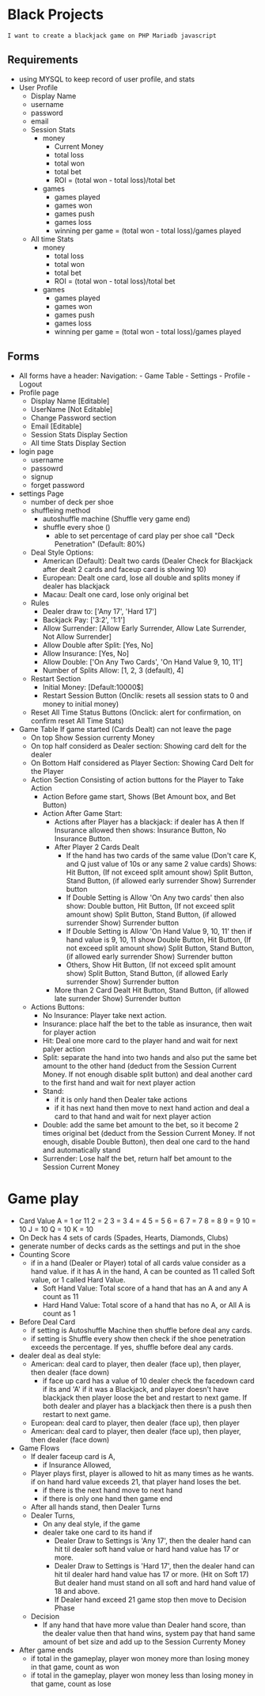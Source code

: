 # Black Projects 
    I want to create a blackjack game on PHP Mariadb javascript
## Requirements
- using MYSQL to keep record of user profile, and stats
- User Profile 
    - Display Name
    - username
    - password
    - email
    - Session Stats
        - money
            - Current Money
            - total loss 
            - total won
            - total bet
            - ROI = (total won - total loss)/total bet
        - games
            - games played
            - games won
            - games push
            - games loss
            - winning per game = (total won - total loss)/games played
    - All time Stats
        - money
            - total loss 
            - total won
            - total bet
            - ROI = (total won - total loss)/total bet
        - games
            - games played
            - games won
            - games push
            - games loss
            - winning per game = (total won - total loss)/games played
## Forms
- All forms have a header:
    Navigation:
        - Game Table 
        - Settings
        - Profile
        - Logout
- Profile page
    - Display Name [Editable]
    - UserName [Not Editable]
    - Change Password section
    - Email [Editable]
    - Session Stats Display Section
    - All time Stats Display Section
- login page 
    - username
    - passowrd
    - signup
    - forget password
- settings Page
    - number of deck per shoe
    - shuffleing method
        - autoshuffle machine (Shuffle very game end)
        - shuffle every shoe ()
            - able to set percentage of card play per shoe call "Deck Penetration" (Default: 80%)
    - Deal Style 
        Options:
        - American (Default): Dealt two cards (Dealer Check for Blackjack after dealt 2 cards and faceup card is showing 10)
        - European: Dealt one card, lose all double and splits money if dealer has blackjack 
        - Macau: Dealt one card, lose only original bet
    - Rules
        - Dealer draw to: ['Any 17', 'Hard 17']
        - Backjack Pay: ['3:2', '1:1']
        - Allow Surrender: [Allow Early Surrender, Allow Late Surrender, Not Allow Surrender]
        - Allow Double after Split: [Yes, No]
        - Allow Insurance: [Yes, No]
        - Allow Double: ['On Any Two Cards', 'On Hand Value 9, 10, 11']
        - Number of Splits Allow: [1, 2, 3 (default), 4]
    - Restart Section 
        - Initial Money: [Default:10000$]
        - Restart Session Button (Onclik: resets all session stats to 0 and money to initial money)
    - Reset All Time Status Buttons (Onclick: alert for confirmation, on confirm reset All Time Stats)
- Game Table If game started (Cards Dealt) can not leave the page
    - On top Show Session currenty Money
    - On top half considerd as Dealer section: Showing card delt for the dealer
    - On Bottom Half considered as Player Section: Showing Card Delt for the Player
    - Action Section Consisting of action buttons for the Player to Take Action
        - Action Before game start, Shows (Bet Amount box, and Bet Button)
        - Action After Game Start:
            - Actions after Player has a blackjack:
                if dealer has A then If Insurance allowed then shows: Insurance Button, No Insurance Button.
            - After Player 2 Cards Dealt
                - If the hand has two cards of the same value (Don't care K, and Q just value of 10s or any same 2 value cards) Shows: Hit Button, (If not exceed split amount show) Split Button, Stand Button, (if allowed early surrender Show) Surrender button
                - If Double Setting is Allow 'On Any two cards' then also show: Double button, Hit Button, (If not exceed split amount show) Split Button, Stand Button, (if allowed surrender Show) Surrender button
                - If Double Setting is Allow 'On Hand Value 9, 10, 11' then if hand value is 9, 10, 11 show Double Button, Hit Button, (If not exceed split amount show) Split Button, Stand Button, (if allowed early surrender Show) Surrender button
                - Others, Show Hit Button, (If not exceed split amount show) Split Button, Stand Button, (if allowed Early surrender Show) Surrender button
            - More than 2 Card Dealt
                Hit Button, Stand Button, (if allowed late surrender Show) Surrender button
    - Actions Buttons:
        - No Insurance: Player take next action.
        - Insurance: place half the bet to the table as insurance, then wait for player action 
        - Hit: Deal one more card to the player hand and wait for next palyer action
        - Split: separate the hand into two hands and also put the same bet amount to the other hand (deduct from the Session Current Money. If not enough disable split button) and deal another card to the first hand and wait for next player action
        - Stand:
            - if it is only hand then Dealer take actions
            - if it has next hand then move to next hand action and deal a card to that hand and wait for next player action
        - Double: add the same bet amount to the bet, so it become 2 times original bet (deduct from the Session Current Money. If not enough, disable Double Button), then deal one card to the hand and automatically stand
        - Surrender: Lose half the bet, return half bet amount to the Session Current Money
# Game play 
- Card Value
    A = 1 or 11
    2 = 2
    3 = 3
    4 = 4
    5 = 5
    6 = 6
    7 = 7
    8 = 8
    9 = 9
    10 = 10
    J = 10
    Q = 10
    K = 10
- On Deck has 4 sets of cards (Spades, Hearts, Diamonds, Clubs)
- generate number of decks cards as the settings and put in the shoe
- Counting Score
    - if in a hand (Dealer or Player) total of all cards value consider as a hand value. if it has A in the hand, A can be counted as 11 called Soft value, or 1 called Hard Value.
        - Soft Hand Value: Total score of a hand that has an A and any A count as 11
        - Hard Hand Value: Total score of a hand that has no A, or All A is count as 1
- Before Deal Card
    - if setting is Autoshuffle Machine then shuffle before deal any cards.
    - if setting is Shuffle every show then check if the shoe penetration exceeds the percentage.  If yes, shuffle before deal any cards.
- dealer deal as deal style:
    - American: deal card to player, then dealer (face up), then player, then dealer (face down)
        - if face up card has a value of 10 dealer check the facedown card if its and 'A' if it was a Blackjack, and player doesn't have blackjack then player loose the bet and restart to next game.  If both dealer and player has a blackjack then there is a push then restart to next game.
    - European: deal card to player, then dealer (face up), then player
    - American: deal card to player, then dealer (face up), then player, then dealer (face down)
- Game Flows
    - If dealer faceup card is A, 
        - if Insurance Allowed, 
    - Player plays first, player is allowed to hit as many times as he wants. if on hand hard value exceeds 21, that player hand loses the bet.
        - if there is the next hand move to next hand
        - if there is only one hand then game end
    - After all hands stand, then Dealer Turns
    - Dealer Turns, 
        - On any deal style, if the game
        - dealer take one card to its hand if
            - Dealer Draw to Settings is 'Any 17', then the dealer hand can hit til dealer soft hand value or hard hand value has 17 or more.
            - Dealer Draw to Settings is 'Hard 17', then the dealer hand can hit til dealer hard hand value has 17 or more. (Hit on Soft 17) But dealer hand must stand on all soft and hard hand value of 18 and above.
            - If Dealer hand exceed 21 game stop then move to Decision Phase
    - Decision
        - If any hand that have more value than Dealer hand score, than the dealer value then that hand wins, system pay that hand same amount of bet size and add up to the Session Currenty Money
- After game ends
    - if total in the gameplay, player won money more than losing money in that game, count as won
    - if total in the gameplay, player won money less than losing money in that game, count as lose
    



        
